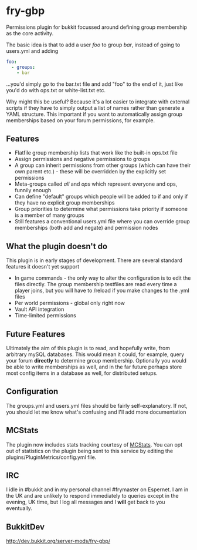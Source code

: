 fry-gbp
=======

Permissions plugin for bukkit focussed around defining group membership as the core activity.

The basic idea is that to add a user *foo* to group *bar*, instead of going to users.yml and adding

```yaml
foo:
  - groups:
    - bar
```

...you'd simply go to the bar.txt file and add "foo" to the end of it, just like you'd do with ops.txt or white-list.txt etc.

Why might this be useful? Because it's a lot easier to integrate with external scripts if they have to simply output a list of names rather than generate a YAML structure.  This important if you want to automatically assign group memberships based on your forum permissions, for example.

Features
--------

* Flatfile group membership lists that work like the built-in ops.txt file
* Assign permissions and negative permissions to groups
* A group can inherit permissions from other groups (which can have their own parent etc.) - these will be overridden by the explicitly set permissions
* Meta-groups called *all* and *ops* which represent everyone and ops, funnily enough
* Can define "default" groups which people will be added to if and only if they have no explicit group memberships
* Group priorities to determine what permissions take priority if someone is a member of many groups
* Still features a conventional users.yml file where you can override group memberships (both add and negate) and permission nodes

What the plugin doesn't do
--------------------------

This plugin is in early stages of development.  There are several standard features it doesn't yet support

* In game commands - the only way to alter the configuration is to edit the files directly.  The group membership testfiles are read every time a player joins, but you will have to /reload if you make changes to the .yml files
* Per world permissions - global only right now
* Vault API integration
* Time-limited permissions

Future Features
---------------

Ultimately the aim of this plugin is to read, and hopefully write, from arbitrary mySQL databases.  This would mean it could, for example, query your forum **directly** to determine group membership.  Optionally you would be able to write memberships as well, and in the far future perhaps store most config items in a database as well, for distributed setups.

Configuration
-------------

The groups.yml and users.yml files should be fairly self-explanatory.  If not, you should let me know what's confusing and I'll add more documentation

MCStats
-------

The plugin now includes stats tracking courtesy of [MCStats](http://mcstats.org/).  You can opt out of statistics on the plugin being sent to this service by editing the plugins/PluginMetrics/config.yml file.

IRC
-----

I idle in #bukkit and in my personal channel #frymaster on Espernet.  I am in the UK and are unlikely to respond immediately to queries except in the evening, UK time, but I log all messages and I **will** get back to you eventually.

BukkitDev
---------
http://dev.bukkit.org/server-mods/fry-gbp/
